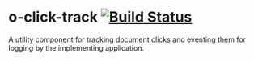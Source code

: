 # o-click-track [![Build Status](https://travis-ci.org/Pearson-Higher-Ed/o-click-track.svg)](https://travis-ci.org/Pearson-Higher-Ed/o-click-track)
A utility component for tracking document clicks and eventing them for logging by the implementing application.
